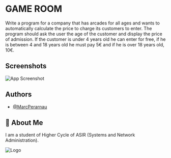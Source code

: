 
# GAME ROOM
Write a program for a company that has arcades for all ages and wants to automatically calculate the price to charge its customers to enter. The program should ask the user the age of the customer and display the price of admission. If the customer is under 4 years old he can enter for free, if he is between 4 and 18 years old he must pay 5€ and if he is over 18 years old, 10€.


## Screenshots

![App Screenshot](https://github.com/MarcPerarnau/PYTHON/assets/151735878/622f71d3-be75-4254-bd27-db7a96334d1d)



## Authors

- [@MarcPerarnau](https://github.com/MarcPerarnau)


## 🚀 About Me
I am a student of Higher Cycle of ASIR (Systems and Network Administration).


![Logo](https://github.com/MarcPerarnau/MV/assets/151735878/dbd36d50-971f-4147-8b66-0c489954895e)

